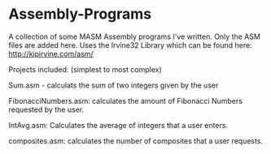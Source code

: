 # Assembly-Programs
A collection of some MASM Assembly programs I've written. Only the ASM files are added here. Uses the Irvine32 Library which can be found here: http://kipirvine.com/asm/

Projects included: (simplest to most complex)

Sum.asm - calculats the sum of two integers given by the user

FibonacciNumbers.asm: calculates the amount of Fibonacci Numbers requested by the user.

IntAvg.asm: Calculates the average of integers that a user enters.

composites.asm: calculates the number of composites that a user requests.

